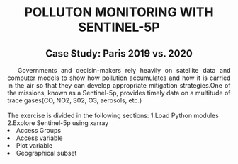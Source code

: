 <div align="center"> <h1> POLLUTON MONITORING WITH SENTINEL-5P </h1> </div>
<div align="center"> <h2> Case Study: Paris 2019 vs. 2020 </h2> </div>

<div style="text-align: justify;"> &ensp;&ensp; Governments and decisin-makers rely heavily on satellite data and computer models to show how pollution accumulates and how it is carried in the air so that they can develop appropriate mitigation strategies.One of the missions, known as a Sentinel-5p, provides timely data on a multitude of trace gases(CO, NO2, S02, O3, aerosols, etc.)</div>
<br>The exercise is divided in the following sections:
1.Load Python modules
2.Explore Sentinel-5p using xarray
<li> Access Groups
<li> Access variable
<li> Plot variable
<li> Geographical subset 
